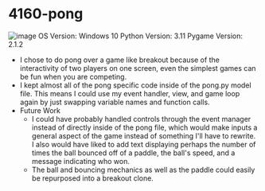 # 4160-pong
![image](https://user-images.githubusercontent.com/44011029/221377367-cf41c766-0798-491f-b500-32db5a41f020.png)
OS Version: Windows 10
Python Version: 3.11
Pygame Version: 2.1.2
- I chose to do pong over a game like breakout because of the interactivity of two players on one screen, even the simplest games can be fun when you are
competing.
- I kept almost all of the pong specific code inside of the pong.py model file. This means I could use my event handler, view, and game loop again by just swapping
variable names and function calls. 
- Future Work
  - I could have probably handled controls through the event manager instead of directly inside of the pong file, which would make inputs a general aspect of the
    game instead of something I'll have to rewrite. I also would have liked to add text displaying perhaps the number of times the ball bounced off of a paddle,
    the ball's speed, and a message indicating who won.
  - The ball and bouncing mechanics as well as the paddle could easily be repurposed into a breakout clone. 
